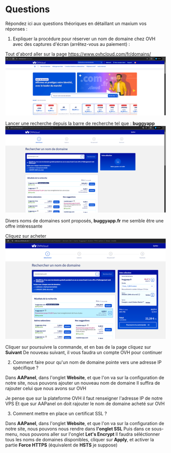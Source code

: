 # Questions

Répondez ici aux questions théoriques en détaillant un maxium vos réponses :

1) Expliquer la procédure pour réserver un nom de domaine chez OVH avec des captures d'écran (arrêtez-vous au paiement) :

Tout d'abord aller sur la page https://www.ovhcloud.com/fr/domains/
<img src="ovh1.png"></img>

Lancer une recherche depuis la barre de recherche tel que : __buggyapp__
<img src="ovh2.png"></img>

Divers noms de domaines sont proposés, __buggyapp.fr__ me semble être une offre intéressante

Cliquez sur acheter
<img src="ovh3.png"></img>

Cliquer sur poursuivre la commande, et en bas de la page cliquez sur __Suivant__
De nouveau suivant, il vous faudra un compte OVH pour continuer

2. Comment faire pour qu'un nom de domaine pointe vers une adresse IP spécifique ?

Dans __AAPanel__, dans l'onglet __Website__, et que l'on va sur la configuration de notre site, nous pouvons ajouter un nouveau nom de domaine
Il suffira de rajouter celui que nous avons sur OVH

Je pense que sur la plateforme OVH il faut renseigner l'adresse IP de notre VPS
Et que sur AAPanel on doit rajouter le nom de domaine acheté sur OVH

3. Comment mettre en place un certificat SSL ?

Dans __AAPanel__, dans l'onglet __Website__, et que l'on va sur la configuration de notre site, nous pouvons nous rendre dans __l'onglet SSL__
Puis dans ce sous-menu, nous pouvons aller sur l'onglet __Let's Encrypt__
Il faudra séléctionner tous les noms de domaines disponibles, cliquer sur __Apply__, et activer la partie __Force HTTPS__ (équivalent de __HSTS__ je suppose)